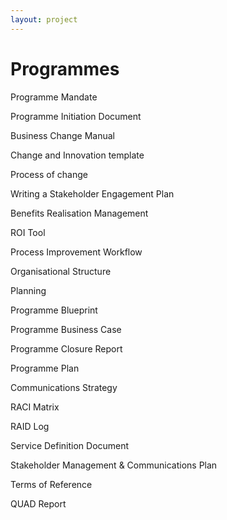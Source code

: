 ```yaml
---
layout: project
---
```

# Programmes

Programme Mandate

Programme Initiation Document

Business Change Manual

Change and Innovation template

Process of change

Writing a Stakeholder Engagement Plan

Benefits Realisation Management

ROI Tool

Process Improvement Workflow

Organisational Structure

Planning

Programme Blueprint

Programme Business Case

Programme Closure Report

Programme Plan

Communications Strategy

RACI Matrix

RAID Log

Service Definition Document

Stakeholder Management & Communications Plan

Terms of Reference

QUAD Report
